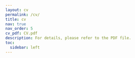 ```yaml
---
layout: cv
permalink: /cv/
title: cv
nav: true
nav_order: 5
cv_pdf: CV.pdf
description: For details, please refer to the PDF file.
toc:
  sidebar: left
---
```

